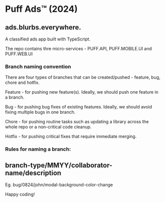 # Puff Ads™ (2024)

## ads.blurbs.everywhere.

A classified ads app built with TypeScript.

The repo contains thre micro-services - PUFF.API, PUFF.MOBILE.UI and PUFF.WEB.UI

### Branch naming convention

There are four types of branches that can be created/pushed - feature, bug, chore and hotfix.

Feature - for pushing new feature(s). Ideally, we should push one feature in a branch.

Bug - for pushing bug fixes of existing features. Ideally, we should avoid fixing multiple bugs in one branch.

Chore - for pushing routine tasks such as updating a library across the whole repo or a non-critical code cleanup.

Hotfix - for pushing critical fixes that require immediate merging.

### Rules for naming a branch:

## branch-type/MMYY/collaborator-name/description

Eg. bug/0824/john/modal-background-color-change

Happy coding!
